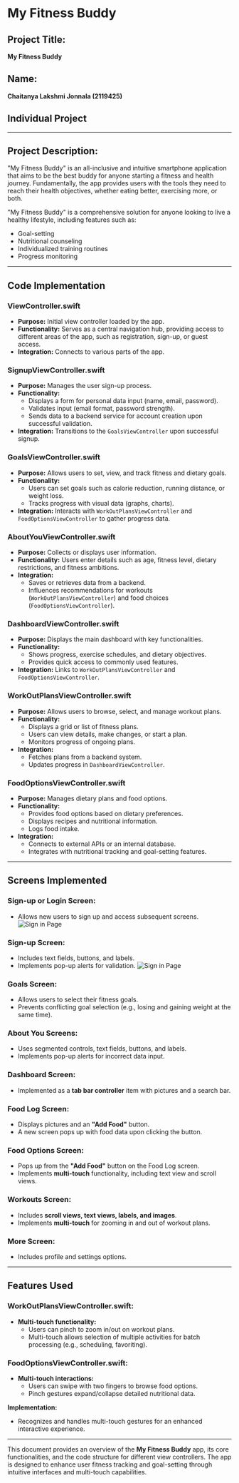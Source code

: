 # My Fitness Buddy

## Project Title:
**My Fitness Buddy**

## Name:
**Chaitanya Lakshmi Jonnala (2119425)**

## Individual Project

---

## Project Description:
"My Fitness Buddy" is an all-inclusive and intuitive smartphone application that aims to be the best buddy for anyone starting a fitness and health journey. Fundamentally, the app provides users with the tools they need to reach their health objectives, whether eating better, exercising more, or both. 

"My Fitness Buddy" is a comprehensive solution for anyone looking to live a healthy lifestyle, including features such as:
- Goal-setting
- Nutritional counseling
- Individualized training routines
- Progress monitoring

---

## Code Implementation

### ViewController.swift
- **Purpose:** Initial view controller loaded by the app.
- **Functionality:** Serves as a central navigation hub, providing access to different areas of the app, such as registration, sign-up, or guest access.
- **Integration:** Connects to various parts of the app.

### SignupViewController.swift
- **Purpose:** Manages the user sign-up process.
- **Functionality:** 
  - Displays a form for personal data input (name, email, password).
  - Validates input (email format, password strength).
  - Sends data to a backend service for account creation upon successful validation.
- **Integration:** Transitions to the `GoalsViewController` upon successful signup.

### GoalsViewController.swift
- **Purpose:** Allows users to set, view, and track fitness and dietary goals.
- **Functionality:** 
  - Users can set goals such as calorie reduction, running distance, or weight loss.
  - Tracks progress with visual data (graphs, charts).
- **Integration:** Interacts with `WorkOutPlansViewController` and `FoodOptionsViewController` to gather progress data.

### AboutYouViewController.swift
- **Purpose:** Collects or displays user information.
- **Functionality:** Users enter details such as age, fitness level, dietary restrictions, and fitness ambitions.
- **Integration:** 
  - Saves or retrieves data from a backend.
  - Influences recommendations for workouts (`WorkOutPlansViewController`) and food choices (`FoodOptionsViewController`).

### DashboardViewController.swift
- **Purpose:** Displays the main dashboard with key functionalities.
- **Functionality:** 
  - Shows progress, exercise schedules, and dietary objectives.
  - Provides quick access to commonly used features.
- **Integration:** Links to `WorkOutPlansViewController` and `FoodOptionsViewController`.

### WorkOutPlansViewController.swift
- **Purpose:** Allows users to browse, select, and manage workout plans.
- **Functionality:** 
  - Displays a grid or list of fitness plans.
  - Users can view details, make changes, or start a plan.
  - Monitors progress of ongoing plans.
- **Integration:** 
  - Fetches plans from a backend system.
  - Updates progress in `DashboardViewController`.

### FoodOptionsViewController.swift
- **Purpose:** Manages dietary plans and food options.
- **Functionality:** 
  - Provides food options based on dietary preferences.
  - Displays recipes and nutritional information.
  - Logs food intake.
- **Integration:** 
  - Connects to external APIs or an internal database.
  - Integrates with nutritional tracking and goal-setting features.

---

## Screens Implemented

### Sign-up or Login Screen:
- Allows new users to sign up and access subsequent screens.
![Sign in Page](ProjectScreenshots/1.png)
### Sign-up Screen:
- Includes text fields, buttons, and labels.
- Implements pop-up alerts for validation.
![Sign in Page](ProjectScreenshots/2.png)

### Goals Screen:
- Allows users to select their fitness goals.
- Prevents conflicting goal selection (e.g., losing and gaining weight at the same time).

### About You Screens:
- Uses segmented controls, text fields, buttons, and labels.
- Implements pop-up alerts for incorrect data input.

### Dashboard Screen:
- Implemented as a **tab bar controller** item with pictures and a search bar.

### Food Log Screen:
- Displays pictures and an **"Add Food"** button.
- A new screen pops up with food data upon clicking the button.

### Food Options Screen:
- Pops up from the **"Add Food"** button on the Food Log screen.
- Implements **multi-touch** functionality, including text view and scroll views.

### Workouts Screen:
- Includes **scroll views, text views, labels, and images**.
- Implements **multi-touch** for zooming in and out of workout plans.

### More Screen:
- Includes profile and settings options.

---

## Features Used

### WorkOutPlansViewController.swift:
- **Multi-touch functionality:** 
  - Users can pinch to zoom in/out on workout plans.
  - Multi-touch allows selection of multiple activities for batch processing (e.g., scheduling, favoriting).

### FoodOptionsViewController.swift:
- **Multi-touch interactions:** 
  - Users can swipe with two fingers to browse food options.
  - Pinch gestures expand/collapse detailed nutritional data.

**Implementation:** 
- Recognizes and handles multi-touch gestures for an enhanced interactive experience.

---

This document provides an overview of the **My Fitness Buddy** app, its core functionalities, and the code structure for different view controllers. The app is designed to enhance user fitness tracking and goal-setting through intuitive interfaces and multi-touch capabilities.
